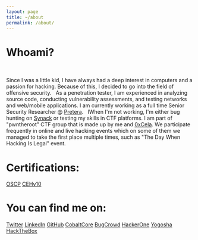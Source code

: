 ```yaml
---
layout: page
title: ~/about
permalink: /about/
---
```


# Whoami?
&nbsp;

Since I was a little kid, I have always had a deep interest in computers and a passion for hacking. Because of this, I decided to go into the field of offensive security.
&nbsp;
As a penetration tester, I am experienced in analyzing source code, conducting vulnerability assessments, and testing networks and web/mobile applications. I am currently working as a full time Senior Security Researcher @ [Pretera](https://pretera.com/).
&nbsp;
IWhen I'm not working, I'm either bug hunting on [Synack](https://www.synack.com/red-team/) or testing my skills in CTF platforms. I am part of "pwntheroot" CTF group that is made up by me and [0xCela](https://twitter.com/0xcela). We participate frequently in online and live hacking events  which on some of them we managed to take the first place multiple times, such as "The Day When Hacking Is Legal" event.

# Certifications:

[OSCP](https://www.credential.net/24b5cdee-cd23-44d8-9f22-a01526ae3320#gs.vv0uhs)
[CEHv10](https://bit.ly/2H5VsVd)

# You can find me on:

[Twitter](https://twitter.com/arbennsh)
[LinkedIn](https://linkedin.com/in/arbensshala)
[GitHub](https://github.com/spenkk)
[CobaltCore](https://app.cobalt.io/ashala)
[BugCrowd](https://bugcrowd.com/arbenn)
[HackerOne](https://hackerone.com/arbenn)
[Yogosha](https://app.yogosha.com/r/arbenn)
[HackTheBox](https://www.hackthebox.eu/profile/19869)
